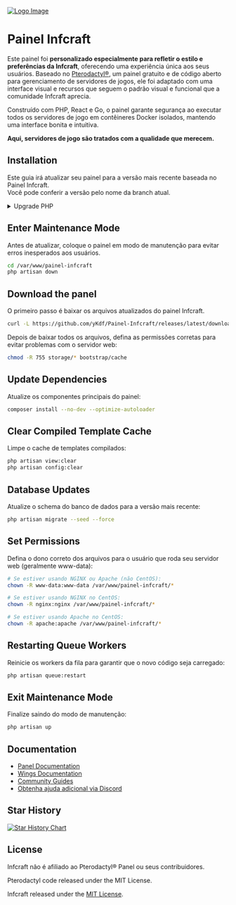 [![Logo Image](https://cdn.infcraft.net/file/icon/Infcraft.svg)](https://infcraft.net)

# Painel Infcraft

Este painel foi **personalizado especialmente para refletir o estilo e preferências da Infcraft**, oferecendo uma experiência única aos seus usuários. Baseado no [Pterodactyl®](https://pterodactyl.io), um painel gratuito e de código aberto para gerenciamento de servidores de jogos, ele foi adaptado com uma interface visual e recursos que seguem o padrão visual e funcional que a comunidade Infcraft aprecia.

Construído com PHP, React e Go, o painel garante segurança ao executar todos os servidores de jogo em contêineres Docker isolados, mantendo uma interface bonita e intuitiva.

**Aqui, servidores de jogo são tratados com a qualidade que merecem.**

## Installation

Este guia irá atualizar seu painel para a versão mais recente baseada no Painel Infcraft.  
Você pode conferir a versão pelo nome da branch atual.

<details>
<summary>Upgrade PHP</summary>

Antes de prosseguir, certifique-se de que sua versão do PHP esteja atualizada para 8.2 ou superior. Siga os passos abaixo:

1. Atualize a lista de pacotes:
```bash
sudo apt update
```

2. Instale as dependências necessárias:
```bash
sudo apt install -y software-properties-common
```

3. Adicione o repositório do PHP:
```bash
sudo add-apt-repository ppa:ondrej/php
```

4. Atualize a lista de pacotes novamente:
```bash
sudo apt update
```

5. Instale o PHP 8.3:
```bash
sudo apt install -y php8.3
```

6. Verifique a versão do PHP:
```bash
php -v
```

</details>

## Enter Maintenance Mode

Antes de atualizar, coloque o painel em modo de manutenção para evitar erros inesperados aos usuários.

```bash
cd /var/www/painel-infcraft
php artisan down
```
## Download the panel

O primeiro passo é baixar os arquivos atualizados do painel Infcraft.

```bash
curl -L https://github.com/yKdf/Painel-Infcraft/releases/latest/download/panel.tar.gz | tar -xzv
```

Depois de baixar todos os arquivos, defina as permissões corretas para evitar problemas com o servidor web:

```bash
chmod -R 755 storage/* bootstrap/cache
```
## Update Dependencies

Atualize os componentes principais do painel:

```bash
composer install --no-dev --optimize-autoloader
```
## Clear Compiled Template Cache

Limpe o cache de templates compilados:

```bash
php artisan view:clear
php artisan config:clear
```
## Database Updates

Atualize o schema do banco de dados para a versão mais recente:

```bash
php artisan migrate --seed --force
```
## Set Permissions

Defina o dono correto dos arquivos para o usuário que roda seu servidor web (geralmente www-data):

```bash
# Se estiver usando NGINX ou Apache (não CentOS):
chown -R www-data:www-data /var/www/painel-infcraft/*

# Se estiver usando NGINX no CentOS:
chown -R nginx:nginx /var/www/painel-infcraft/*

# Se estiver usando Apache no CentOS:
chown -R apache:apache /var/www/painel-infcraft/*
```
## Restarting Queue Workers

Reinicie os workers da fila para garantir que o novo código seja carregado:

```bash
php artisan queue:restart
```
## Exit Maintenance Mode

Finalize saindo do modo de manutenção:

```bash
php artisan up
```
## Documentation

- [Panel Documentation](https://pterodactyl.io/panel/1.0/getting_started.html)
- [Wings Documentation](https://pterodactyl.io/wings/1.0/installing.html)
- [Community Guides](https://pterodactyl.io/community/about.html)
- [Obtenha ajuda adicional via Discord](https://discord.gg/pterodactyl)

## Star History

<a href="https://star-history.com/#yKdf/Painel-Infcraft&Timeline">
  <picture>
    <source media="(prefers-color-scheme: dark)" srcset="https://api.star-history.com/svg?repos=yKdf/Painel-Infcraft&type=Timeline&theme=dark" />
    <source media="(prefers-color-scheme: light)" srcset="https://api.star-history.com/svg?repos=yKdf/Painel-Infcraft&type=Timeline" />
    <img alt="Star History Chart" src="https://api.star-history.com/svg?repos=yKdf/Painel-Infcraft&type=Timeline" />
  </picture>
</a>

## License

Infcraft não é afiliado ao Pterodactyl® Panel ou seus contribuidores.

Pterodactyl code released under the MIT License.

Infcraft released under the [MIT License](./LICENSE.md).
